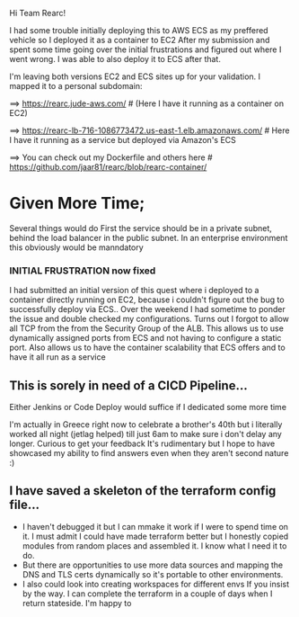 Hi Team Rearc!

I had some trouble initially deploying this to AWS ECS as my preffered vehicle so I deployed it as a container to EC2
After my submission and spent some time going over the initial frustrations and figured out where I went wrong. I was able to also deploy it to ECS after that.

I'm leaving both versions EC2 and ECS sites up for your validation. I mapped it to a personal subdomain:

==>  https://rearc.jude-aws.com/                                        # (Here I have it running as a container on EC2)

==>  https://rearc-lb-716-1086773472.us-east-1.elb.amazonaws.com/      # Here I have it running as a service but deployed via Amazon's ECS

==>  You can check out my Dockerfile and others here                    # https://github.com/jaar81/rearc/blob/rearc-container/

# Given More Time;
Several things would do 
First the service should be in a private subnet, behind the load balancer in the public subnet. In an enterprise environment this obviously would be manndatory



### INITIAL FRUSTRATION now fixed
I had submitted an initial version of this quest where i deployed to a container directly running on EC2, because i couldn't figure out the bug to successfully deploy via ECS..
Over the weekend I had sometime to ponder the issue and double checked my configurations. Turns out I forgot to allow all TCP from the from the Security Group of the ALB.
This allows us to use dynamically assigned ports from ECS and not having to configure a static port. 
Also allows us to have the container scalability that ECS offers and to have it all run as a service  

## This is sorely in need of a CICD Pipeline...

Either Jenkins or Code Deploy would suffice if I dedicated some more time

I'm actually in Greece right now to celebrate a brother's 40th but i literally worked all night (jetlag helped) till just 6am to make sure i don't delay any longer. Curious to get your feedback
It's rudimentary but I hope to have showcased my ability to find answers even when they aren't second nature :) 

## I have saved a skeleton of the terraform config file...

- I haven't debugged it but I can mmake it work if I were to spend time on it. I must admit I could have made terraform better but I honestly copied modules from random places and assembled it. I know what I need it to do.
- But there are opportunities to use more data sources and mapping the DNS and TLS certs dynamically so it's portable to other environments. 
- I also could look into creating workspaces for different envs 
If you insist by the way. I can complete the terraform in a couple of days when I return stateside. I'm happy to 
